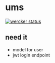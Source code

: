 # ums

[![wercker status](https://app.wercker.com/status/d6e7dda1ec2b6d4348d37ca8c67f9adb/m "wercker status")](https://app.wercker.com/project/bykey/d6e7dda1ec2b6d4348d37ca8c67f9adb)

## need it

- model for user
- jwt login endpoint
